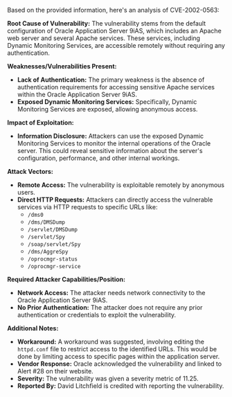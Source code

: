 Based on the provided information, here's an analysis of CVE-2002-0563:

**Root Cause of Vulnerability:**
The vulnerability stems from the default configuration of Oracle Application Server 9iAS, which includes an Apache web server and several Apache services. These services, including Dynamic Monitoring Services, are accessible remotely without requiring any authentication.

**Weaknesses/Vulnerabilities Present:**
- **Lack of Authentication:** The primary weakness is the absence of authentication requirements for accessing sensitive Apache services within the Oracle Application Server 9iAS.
- **Exposed Dynamic Monitoring Services:** Specifically, Dynamic Monitoring Services are exposed, allowing anonymous access.

**Impact of Exploitation:**
- **Information Disclosure:** Attackers can use the exposed Dynamic Monitoring Services to monitor the internal operations of the Oracle server. This could reveal sensitive information about the server's configuration, performance, and other internal workings.

**Attack Vectors:**
- **Remote Access:** The vulnerability is exploitable remotely by anonymous users.
- **Direct HTTP Requests:** Attackers can directly access the vulnerable services via HTTP requests to specific URLs like:
  - `/dms0`
  - `/dms/DMSDump`
  - `/servlet/DMSDump`
  - `/servlet/Spy`
  - `/soap/servlet/Spy`
  - `/dms/AggreSpy`
  - `/oprocmgr-status`
  - `/oprocmgr-service`

**Required Attacker Capabilities/Position:**
- **Network Access:** The attacker needs network connectivity to the Oracle Application Server 9iAS.
- **No Prior Authentication:** The attacker does not require any prior authentication or credentials to exploit the vulnerability.

**Additional Notes:**
- **Workaround:** A workaround was suggested, involving editing the `httpd.conf` file to restrict access to the identified URLs. This would be done by limiting access to specific pages within the application server.
- **Vendor Response:** Oracle acknowledged the vulnerability and linked to Alert #28 on their website.
- **Severity:** The vulnerability was given a severity metric of 11.25.
- **Reported By:** David Litchfield is credited with reporting the vulnerability.